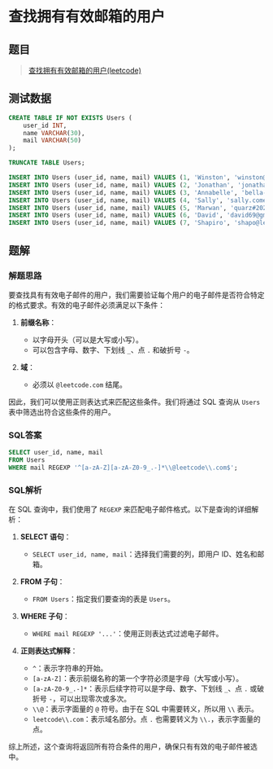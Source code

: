 # 查找拥有有效邮箱的用户

## 题目

> [查找拥有有效邮箱的用户(leetcode)](https://leetcode.cn/problems/find-users-with-valid-e-mails/?envType=study-plan-v2&envId=sql-free-50)

## 测试数据

```sql
CREATE TABLE IF NOT EXISTS Users (
    user_id INT,
    name VARCHAR(30),
    mail VARCHAR(50)
);

TRUNCATE TABLE Users;

INSERT INTO Users (user_id, name, mail) VALUES (1, 'Winston', 'winston@leetcode.com');
INSERT INTO Users (user_id, name, mail) VALUES (2, 'Jonathan', 'jonathanisgreat@leetcode.com');
INSERT INTO Users (user_id, name, mail) VALUES (3, 'Annabelle', 'bella-@leetcode.com');
INSERT INTO Users (user_id, name, mail) VALUES (4, 'Sally', 'sally.come@leetcode.com');
INSERT INTO Users (user_id, name, mail) VALUES (5, 'Marwan', 'quarz#2020@leetcode.com');
INSERT INTO Users (user_id, name, mail) VALUES (6, 'David', 'david69@gmail.com');
INSERT INTO Users (user_id, name, mail) VALUES (7, 'Shapiro', 'shapo@leetcode.com');
```

## 题解

### 解题思路

要查找具有有效电子邮件的用户，我们需要验证每个用户的电子邮件是否符合特定的格式要求。有效的电子邮件必须满足以下条件：

1. **前缀名称**：
    - 以字母开头（可以是大写或小写）。
    - 可以包含字母、数字、下划线 `_`、点 `.` 和破折号 `-`。

2. **域**：
    - 必须以 `@leetcode.com` 结尾。

因此，我们可以使用正则表达式来匹配这些条件。我们将通过 SQL 查询从 `Users` 表中筛选出符合这些条件的用户。

### SQL答案

```sql
SELECT user_id, name, mail
FROM Users
WHERE mail REGEXP '^[a-zA-Z][a-zA-Z0-9_.-]*\\@leetcode\\.com$';
```

### SQL解析

在 SQL 查询中，我们使用了 `REGEXP` 来匹配电子邮件格式。以下是查询的详细解析：

1. **SELECT 语句**：
    - `SELECT user_id, name, mail`：选择我们需要的列，即用户 ID、姓名和邮箱。

2. **FROM 子句**：
    - `FROM Users`：指定我们要查询的表是 `Users`。

3. **WHERE 子句**：
    - `WHERE mail REGEXP '...'`：使用正则表达式过滤电子邮件。

4. **正则表达式解释**：
    - `^`：表示字符串的开始。
    - `[a-zA-Z]`：表示前缀名称的第一个字符必须是字母（大写或小写）。
    - `[a-zA-Z0-9_.-]*`：表示后续字符可以是字母、数字、下划线 `_`、点 `.` 或破折号 `-`，可以出现零次或多次。
    - `\\@`：表示字面量的 `@` 符号。由于在 SQL 中需要转义，所以用 `\\` 表示。
    - `leetcode\\.com`：表示域名部分。点 `.` 也需要转义为 `\\.`，表示字面量的点。

综上所述，这个查询将返回所有符合条件的用户，确保只有有效的电子邮件被选中。
